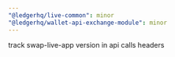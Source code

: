 ```yaml
---
"@ledgerhq/live-common": minor
"@ledgerhq/wallet-api-exchange-module": minor
---
```


track swap-live-app version in api calls headers
